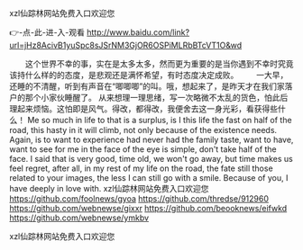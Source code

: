 
xzl仙踪林网站免费入口欢迎您




👉-点-此-进-入-观看  http://www.baidu.com/link?url=jHz8AcivB1yuSpc8sJSrNM3GjOR6OSPiMLRbBTcVT1O&wd




　　这个世界不幸的事，实在是太多太多，然而更为重要的是当你遇到不幸时究竟该持什么样的的态度，是悲观还是满怀希望，有时态度决定成败。
　　一大早，还睡的不清醒，听到有声音在“唧唧唧”的叫。哦，想起来了，是昨天才在我们家落户的那个小家伙睡醒了。
从来想理一理思绪，写一次略微不太乱的货色，怕此后理起来烦恼。这怕即是风气。得改，都得改，我便舍去这一身光彩，看获得些什么！
Me so much in life to that is a surplus, is I this life the fast on half of the road, this hasty in it will climb, not only because of the existence needs.
Again, is to want to experience had never had the family taste, want to have, want to see for me in the face of the eye is simple, don't take half of the face.
I said that is very good, time old, we won't go away, but time makes us feel regret, after all, in my rest of my life on the road, the fate still those related to your images, the less I can still go with a smile.
Because of you, I have deeply in love with.
xzl仙踪林网站免费入口欢迎您 https://github.com/foolnews/gyoa
https://github.com/thredse/912960
https://github.com/webnewse/gixxr
https://github.com/beooknews/eifwkd
https://github.com/webnewse/ymkbv





xzl仙踪林网站免费入口欢迎您
